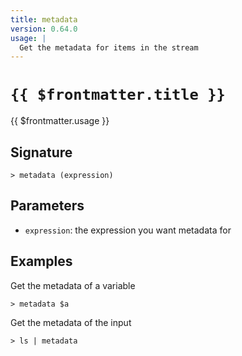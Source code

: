 ```yaml
---
title: metadata
version: 0.64.0
usage: |
  Get the metadata for items in the stream
---
```


# <code>{{ $frontmatter.title }}</code>

<div style='white-space: pre-wrap;'>{{ $frontmatter.usage }}</div>

## Signature

```> metadata (expression)```

## Parameters

 -  `expression`: the expression you want metadata for

## Examples

Get the metadata of a variable
```shell
> metadata $a
```

Get the metadata of the input
```shell
> ls | metadata
```
